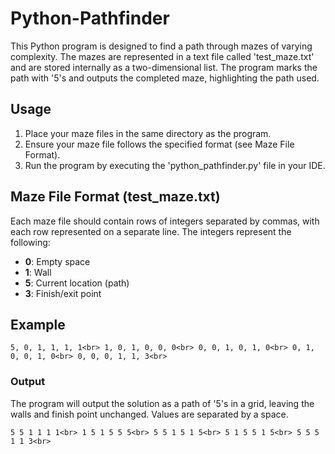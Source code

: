 # Python-Pathfinder

This Python program is designed to find a path through mazes of varying complexity. The mazes are represented in a text file called 'test_maze.txt' and are stored internally as a two-dimensional list. The program marks the path with '5's and outputs the completed maze, highlighting the path used.

## Usage

1. Place your maze files in the same directory as the program.
2. Ensure your maze file follows the specified format (see Maze File Format).
3. Run the program by executing the 'python_pathfinder.py' file in your IDE.

## Maze File Format (test_maze.txt)

Each maze file should contain rows of integers separated by commas, with each row represented on a separate line. The integers represent the following:

- **0**: Empty space
- **1**: Wall
- **5**: Current location (path)
- **3**: Finish/exit point

## Example

`5, 0, 1, 1, 1, 1<br>
1, 0, 1, 0, 0, 0<br>
0, 0, 1, 0, 1, 0<br>
0, 1, 0, 0, 1, 0<br>
0, 0, 0, 1, 1, 3<br>`

### Output

The program will output the solution as a path of '5's in a grid, leaving the walls and finish point unchanged. Values are separated by a space.

`5 5 1 1 1 1<br>
1 5 1 5 5 5<br>
5 5 1 5 1 5<br>
5 1 5 5 1 5<br>
5 5 5 1 1 3<br>`
